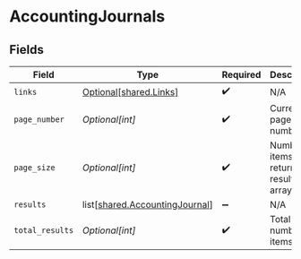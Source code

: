 # AccountingJournals


## Fields

| Field                                                                          | Type                                                                           | Required                                                                       | Description                                                                    |
| ------------------------------------------------------------------------------ | ------------------------------------------------------------------------------ | ------------------------------------------------------------------------------ | ------------------------------------------------------------------------------ |
| `links`                                                                        | [Optional[shared.Links]](undefined/models/shared/links.md)                     | :heavy_check_mark:                                                             | N/A                                                                            |
| `page_number`                                                                  | *Optional[int]*                                                                | :heavy_check_mark:                                                             | Current page number.                                                           |
| `page_size`                                                                    | *Optional[int]*                                                                | :heavy_check_mark:                                                             | Number of items to return in results array.                                    |
| `results`                                                                      | list[[shared.AccountingJournal](undefined/models/shared/accountingjournal.md)] | :heavy_minus_sign:                                                             | N/A                                                                            |
| `total_results`                                                                | *Optional[int]*                                                                | :heavy_check_mark:                                                             | Total number of items.                                                         |